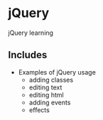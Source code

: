 # jQuery
jQuery learning

## Includes
- Examples of jQuery usage
  - adding classes
  - editing text
  - editing html
  - adding events
  - effects
